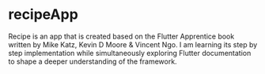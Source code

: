 # recipeApp
Recipe is an app that is created based on the Flutter Apprentice book written by Mike Katz, Kevin D Moore &amp; Vincent Ngo. I am learning its step by step implementation while simultaneously exploring Flutter documentation to shape a deeper understanding of the framework. 
 
